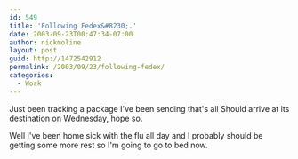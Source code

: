 ```yaml
---
id: 549
title: 'Following Fedex&#8230;.'
date: 2003-09-23T00:47:34-07:00
author: nickmoline
layout: post
guid: http://1472542912
permalink: /2003/09/23/following-fedex/
categories:
  - Work
---
```

Just been tracking a package I've been sending that's all Should arrive at its destination on Wednesday, hope so.

Well I've been home sick with the flu all day and I probably should be getting some more rest so I'm going to go to bed now.